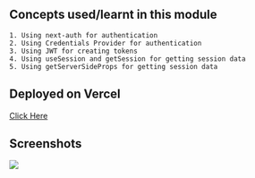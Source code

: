 ## Concepts used/learnt in this module

```
1. Using next-auth for authentication
2. Using Credentials Provider for authentication
3. Using JWT for creating tokens
4. Using useSession and getSession for getting session data
5. Using getServerSideProps for getting session data
```

## Deployed on Vercel

[Click Here]()

## Screenshots

<img src="./screenshots/Screenshot_20230403_025316.png">
